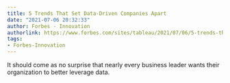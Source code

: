 ```yaml
---
title: 5 Trends That Set Data-Driven Companies Apart
date: "2021-07-06 20:32:33"
author: Forbes - Innovation
authorlink: https://www.forbes.com/sites/tableau/2021/07/06/5-trends-that-set-data-driven-companies-apart/
tags:
- Forbes-Innovation
---
```

It should come as no surprise that nearly every business leader wants their organization to better leverage data.